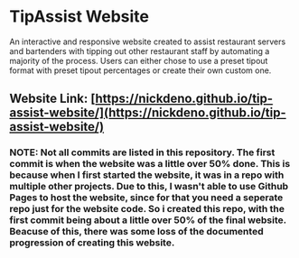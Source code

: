 
# TipAssist Website

An interactive and responsive website created to assist restaurant servers and bartenders with tipping out other restaurant staff by automating a majority of the process. Users can either chose to use a preset tipout format with preset tipout percentages  or create their own custom one.


## Website Link: [https://nickdeno.github.io/tip-assist-website/](https://nickdeno.github.io/tip-assist-website/)

### NOTE: Not all commits are listed in this repository. The first commit is when the website was a little over 50% done. This is because when I first started the website, it was in a repo with multiple other projects. Due to this, I wasn't able to use Github Pages to host the website, since for that you need a seperate repo just for the website code. So i created this repo, with the first commit being about a little over 50% of the final website. Beacuse of this, there was some loss of the documented progression of creating this website.







